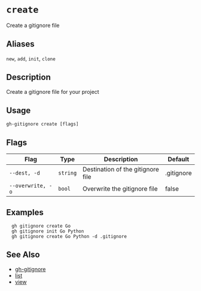 # `create`

Create a gitignore file

## Aliases

`new`, `add`, `init`, `clone`

## Description

Create a gitignore file for your project

## Usage

```
gh-gitignore create [flags]
```

## Flags

| Flag              | Type     | Description                       | Default    |
| ----------------- | -------- | --------------------------------- | ---------- |
| `--dest, -d`      | `string` | Destination of the gitignore file | .gitignore |
| `--overwrite, -o` | `bool`   | Overwrite the gitignore file      | false      |

## Examples

```
  gh gitignore create Go
  gh gitignore init Go Python
  gh gitignore create Go Python -d .gitignore
```

## See Also

- [gh-gitignore](./gh-gitignore.md)
- [list](./list.md)
- [view](./view.md)

